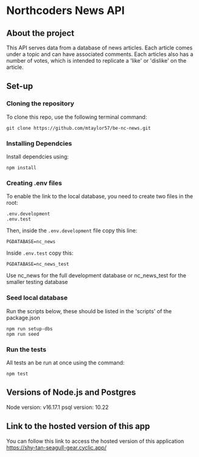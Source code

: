# Northcoders News API

## About the project
This API serves data from a database of news articles. Each article comes under a topic and can have associated comments. Each articles also has a number of votes, which is intended to replicate a 'like' or 'dislike' on the article.

## Set-up
### Cloning the repository
To clone this repo, use the following terminal command:
```
git clone https://github.com/mtaylor57/be-nc-news.git
```
### Installing Dependcies
Install dependcies using:
```
npm install
```
### Creating .env files
To enable the link to the local database, you need to create two files in the root:
```
.env.development
.env.test
```
Then, inside the ```.env.development``` file copy this line:
```
PGDATABASE=nc_news
```
Inside ```.env.test``` copy this:
```
PGDATABASE=nc_news_test
```
Use nc_news for the full development database or nc_news_test for the smaller testing database
### Seed local database
Run the scripts below, these should be listed in the 'scripts' of the package.json
```
npm run setup-dbs
npm run seed
```
### Run the tests
All tests an be run at once using the command:
```
npm test
```

## Versions of Node.js and Postgres
Node version: v16.17.1
psql version: 10.22

## Link to the hosted version of this app
You can follow this link to access the hosted version of this application
https://shy-tan-seagull-gear.cyclic.app/


